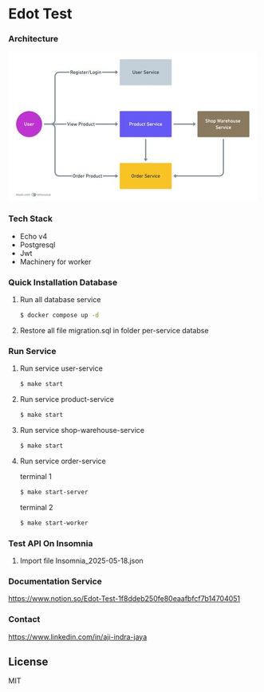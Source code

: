 # Edot Test

### Architecture
![Alt text](arc.jpeg "all-service")

### Tech Stack
- Echo v4
- Postgresql
- Jwt
- Machinery for worker

### Quick Installation Database
1. Run all database service
    ```sh
    $ docker compose up -d
    ```
2. Restore all file migration.sql in folder per-service databse

### Run Service
1. Run service user-service
    ```sh
    $ make start
    ```
2. Run service product-service
    ```sh
    $ make start
    ```
3. Run service shop-warehouse-service
    ```sh
    $ make start
    ```
4. Run service order-service

    terminal 1
    ```sh
    $ make start-server
    ```
    terminal 2
    ```sh
    $ make start-worker
    ```

### Test API On Insomnia 
1. Import file Insomnia_2025-05-18.json

### Documentation Service
https://www.notion.so/Edot-Test-1f8ddeb250fe80eaafbfcf7b14704051

### Contact
https://www.linkedin.com/in/aji-indra-jaya

License
----

MIT
